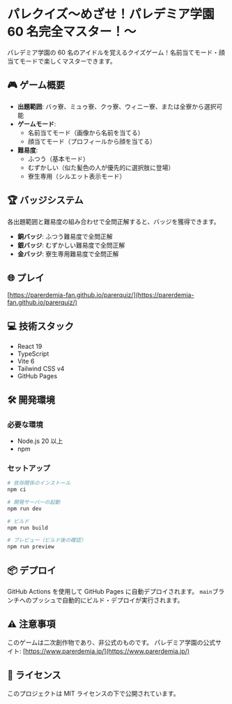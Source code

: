 # パレクイズ～めざせ！パレデミア学園 60 名完全マスター！～

パレデミア学園の 60 名のアイドルを覚えるクイズゲーム！名前当てモード・顔当てモードで楽しくマスターできます。

## 🎮 ゲーム概要

- **出題範囲**: バゥ寮、ミュゥ寮、クゥ寮、ウィニー寮、または全寮から選択可能
- **ゲームモード**:
  - 名前当てモード（画像から名前を当てる）
  - 顔当てモード（プロフィールから顔を当てる）
- **難易度**:
  - ふつう（基本モード）
  - むずかしい（似た髪色の人が優先的に選択肢に登場）
  - 寮生専用（シルエット表示モード）

## 🏆 バッジシステム

各出題範囲と難易度の組み合わせで全問正解すると、バッジを獲得できます。

- **銅バッジ**: ふつう難易度で全問正解
- **銀バッジ**: むずかしい難易度で全問正解
- **金バッジ**: 寮生専用難易度で全問正解

## 🌐 プレイ

[https://parerdemia-fan.github.io/parerquiz/](https://parerdemia-fan.github.io/parerquiz/)

## 💻 技術スタック

- React 19
- TypeScript
- Vite 6
- Tailwind CSS v4
- GitHub Pages

## 🛠️ 開発環境

### 必要な環境

- Node.js 20 以上
- npm

### セットアップ

```bash
# 依存関係のインストール
npm ci

# 開発サーバーの起動
npm run dev

# ビルド
npm run build

# プレビュー（ビルド後の確認）
npm run preview
```

## 📦 デプロイ

GitHub Actions を使用して GitHub Pages に自動デプロイされます。
`main`ブランチへのプッシュで自動的にビルド・デプロイが実行されます。

## ⚠️ 注意事項

このゲームは二次創作物であり、非公式のものです。
パレデミア学園の公式サイト: [https://www.parerdemia.jp/](https://www.parerdemia.jp/)

## 📄 ライセンス

このプロジェクトは MIT ライセンスの下で公開されています。
